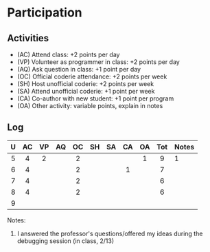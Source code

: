 Participation
=============

## Activities ## 

+ (AC) Attend class: +2 points per day
+ (VP) Volunteer as programmer in class: +2 points per day
+ (AQ) Ask question in class: +1 point per day
+ (OC) Official coderie attendance: +2 points per week
+ (SH) Host unofficial coderie: +2 points per week
+ (SA) Attend unofficial coderie: +1 point per week
+ (CA) Co-author with new student: +1 point per program
+ (OA) Other activity: variable points, explain in notes

## Log ##

| U | AC | VP | AQ | OC | SH | SA | CA | OA | Tot | Notes
|:-:|:--:|:--:|:--:|:--:|:--:|:--:|:--:|:--:|:---:|:--------
| 5 | 4  | 2  |    | 2  |    |    |    | 1  | 9   | 1
| 6 | 4  |    |    | 2  |    |    | 1  |    | 7   |
| 7 | 4  |    |    | 2  |    |    |    |    | 6   |
| 8 | 4  |    |    | 2  |    |    |    |    | 6   |
| 9 |

Notes:

1. I answered the professor's questions/offered my ideas during the debugging session (in 
   class, 2/13)
